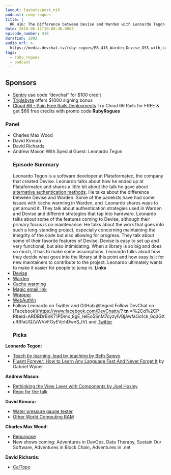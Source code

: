 ```yaml
---
layout: layouts/post.njk
podcast: ruby-rogues
title: |
  RR 416: The Difference between Devise and Warden with Leonardo Tegon
date: 2019-06-11T10:00:48.000Z
episode_number: 416
duration: 2992
audio_url: >-
  https://media.devchat.tv/ruby-rogues/RR_416_Warden_Devise_OSS_with_Leonardo_Tegon.mp3
tags:
  - ruby_rogues
  - podcast
---
```

## **Sponsors**

* [Sentry](https://sentry.io/) use code “devchat” for $100 credit
* [Triplebyte](https://triplebyte.com/rogues) offers $1000 signing bonus
* [Cloud 66 - Pain Free Rails Deployments](https://cloud66.com/rails?utm_source=-&utm_medium=-&utm_campaign=ruby-rogues) Try Cloud 66 Rails for FREE & get $66 free credits with promo code **RubyRogues**

### **Panel**

* Charles Max Wood
* David Kimura
* David Richards
* Andrew Mason
  With Special Guest: Leonardo Tegon
  ### **Episode Summary**
  Leonardo Tegon is a software developer at Plataformatec, the company that created Devise. Leonardo talks about how he ended up at Plataformatec and shares a little bit about the talk he gave about [alternative authentication methods](https://confreaks.tv/presenters/leonardo-tegon). He talks about the difference between Devise and Warden. Some of the panelists have had some issues with cache warming in Warden, and &nbsp;Leonardo shares ways to get around it. They talk about authentication strategies used in Warden and Devise and different strategies that tap into hardware. Leonardo talks about some of the features coming to Devise, although their primary focus is on maintenance. He talks about the work that goes into such a long-standing project, especially concerning maintaining the integrity of the code but also allowing for progress. They talk about some of their favorite features of Devise. Devise is easy to set up and very functional, but also intimidating. When a library is so big and does so much, it has to make some assumptions. Leonardo talks about how they decide what goes into the library at this point and how easy is it for new maintainers to contribute to the project. Leonardo ultimately wants to make it easier for people to jump in. **Links**
* [Devise](https://github.com/plataformatec/devise)
* [Warden](https://github.com/plataformatec/devise)
* [Cache warming](https://www.section.io/blog/what-is-cache-warming/)
* [Magic email link](https://hackernoon.com/magic-links-d680d410f8f7)
* [Wrapper](https://www.engineyard.com/blog/wrapping-your-api-in-a-ruby-gem)
* [WebAuthIn](https://github.com/cedarcode/webauthn-ruby)
* Follow Leonardo on Twitter and GitHub @tegonl
  Follow DevChat on \[Facebook](https://www.facebook.com/DevChattv/? **tn** =%2Cd%2CP-R&eid=ARDBDrBnK71PDmx_8gE_IeIEo5SnM7cyzylVBjAwfaOo1ck_6q3GXuRBfaUQZaWVvFGyEVjrhDwnS_tV) and [Twitter](https://twitter.com/devchattv?lang=en)
  ### **Picks**

 

**Leonardo Tegon:**

* [Teach by learning, lead by teaching by Beth Sajevo](https://www.youtube.com/watch?v=AeyToE6f39U&list=PLE7tQUdRKcyaOq3HlRm9h_Q_WhWKqm5xc&index=74&t=0s)
* [Fluent Forever: How to Learn Any Language Fast And Never Forget It](https://www.amazon.com/Fluent-Forever-Learn-Language-Forget/dp/0385348118/ref=sr_1_1?ie=UTF8&qid=1548462018&sr=8-1&linkCode=ll1&tag=devchattv-20&linkId=f06bfe7482dca8bb751ed6d7cc86e2ab&language=en_US) by Gabriel Wyner


**Andrew Mason:**

* [Rethinking the View Layer with Components by Joel Hoxley](https://www.youtube.com/watch?v=y5Z5a6QdA-M)
* [Repo for the talk](https://github.com/joelhawksley/actionview-component-demo)


**David Kimura:**

* [Water pressure gauge tester](https://www.homedepot.com/p/Watts-3-4-in-Plastic-Water-Pressure-Test-Gauge-DP-IWTG/100175467)
* [Other World Computing RAM](https://www.macsales.com/)


**Charles Max Wood:**

* [Repurpose](https://repurpose.io/?aff=2914)
* New shows coming: Adventures in DevOps, Data Therapy, Sustain Our Software, Adventures in Block Chain, Adventures in .net


**David Richards:**

* [CalTopo](https://caltopo.com/map.html#ll=40.44766,-111.17715&z=15&b=mbh)

